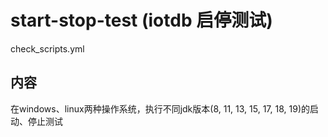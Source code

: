 # start-stop-test (iotdb 启停测试)
check_scripts.yml  
## 内容
在windows、linux两种操作系统，执行不同jdk版本(8, 11, 13, 15, 17, 18, 19)的启动、停止测试
